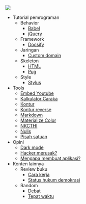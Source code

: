 ![](https://images-wixmp-ed30a86b8c4ca887773594c2.wixmp.com/f/631662de-afec-4792-b74b-74820610e626/d5s9380-00f08579-5bf5-45d0-a689-92f0c6afc1b1.gif?token=eyJ0eXAiOiJKV1QiLCJhbGciOiJIUzI1NiJ9.eyJpc3MiOiJ1cm46YXBwOjdlMGQxODg5ODIyNjQzNzNhNWYwZDQxNWVhMGQyNmUwIiwic3ViIjoidXJuOmFwcDo3ZTBkMTg4OTgyMjY0MzczYTVmMGQ0MTVlYTBkMjZlMCIsImF1ZCI6WyJ1cm46c2VydmljZTpmaWxlLmRvd25sb2FkIl0sIm9iaiI6W1t7InBhdGgiOiIvZi82MzE2NjJkZS1hZmVjLTQ3OTItYjc0Yi03NDgyMDYxMGU2MjYvZDVzOTM4MC0wMGYwODU3OS01YmY1LTQ1ZDAtYTY4OS05MmYwYzZhZmMxYjEuZ2lmIn1dXX0.RaN5jLQqSyaVf9NESTrG7pna4YsgELXcj4adsOp_xmo)

- Tutorial pemrograman
  - Behavior 
    - [Babel](/behavior/babel)
    - [jQuery](/behavior/jquery)
  - Framework
    - [Docsify](/framework/docsify)
  - Jaringan 
    - [Custom domain](/jaringan/custom-domain-github "Custom domain untuk github pages")
  - Skeleton
    - [HTML](/skeleton/html)
    - [Pug](/skeleton/pug)
  - Style
    - [Stylus](/style/stylus)
- Tools 
  - [Embed Youtube](/tools/embed)
  - [Kalkulator Caraka](/tools/kalkulator-caraka)
  - [Kontur](/tools/kontur)
  - [Kontur reverse](/tools/kontur-reverse)
  - [Markdown](/tools/markdown)
  - [Materialize Color](/tools/materialize-color)
  - [NKCTHI](/tools/nkcthi "Nanti kita cerita tentang hari ini")
  - [Nulis](/tools/nulis)
  - [Pisah satuan](/tools/pisah-satuan)
- Opini
  - [Dark mode](/opini/dark-mode)
  - [Hacker merusak?](/opini/hacker-merusak)
  - [Mengapa membuat aplikasi?](/opini/mengapa-aplikasi)
- Konten lainnya
  - Review buku
    - [Cara kerja](/buku/cara-kerja)
    - [Status hukum demokrasi](/buku/status-hukum-demokrasi)
  - Random
    - [Debat](/random/debat)
    - [Tepat waktu](/random/tepat-waktu)